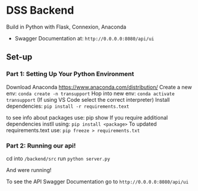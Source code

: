 # DSS Backend

Build in Python with Flask, Connexion, Anaconda

- Swagger Documentation at: `http://0.0.0.0:8080/api/ui`

## Set-up

### Part 1: Setting Up Your Python Environment

Download Anaconda https://www.anaconda.com/distribution/
Create a new env: `conda create -n transupport`
Hop into new env: `conda activate transupport`
(If using VS Code select the correct interpreter)
Install dependencies: `pip install -r requirements.text`

to see info about packages use: pip show <packagename>
If you require additional dependencies instll using: `pip install <package>`
To updated requirements.text use: `pip freeze > requirements.txt`

### Part 2: Running our api!

cd into `/backend/src`
run `python server.py`

And were running!

To see the API Swagger Documentation go to `http://0.0.0.0:8080/api/ui`

